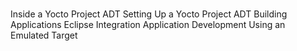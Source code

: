 #

Inside a Yocto Project ADT
Setting Up a Yocto Project ADT
Building Applications
Eclipse Integration
Application Development Using an Emulated Target
